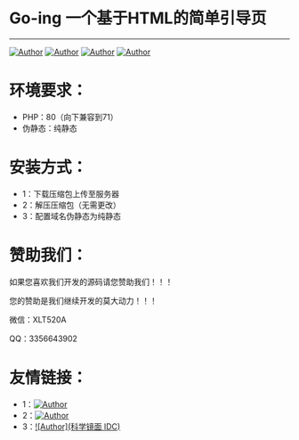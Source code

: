 # Go-ing 一个基于HTML的简单引导页

------
[![Author](https://img.shields.io/badge/TG:-@XLTSM-blue)](https://t.me/XLTSM)   [![Author](https://img.shields.io/badge/基于:-HTML-grean)](/)   [![Author](https://img.shields.io/badge/标签:-源码-red)](/)   [![Author](https://img.shields.io/badge/系统:-开源-yellow)](/)

环境要求：
=============
 - PHP：80（向下兼容到71）
 - 伪静态：纯静态

安装方式：
=============
 - 1：下载压缩包上传至服务器
 - 2：解压压缩包（无需更改）
 - 3：配置域名伪静态为纯静态

赞助我们：
=============
<p>如果您喜欢我们开发的源码请您赞助我们！！！</p>
<p>您的赞助是我们继续开发的莫大动力！！！</p>
<p>微信：XLT520A</p>
<p></p>QQ：3356643902</p>

友情链接：
=============
 - 1：[![Author](科学镜面博客)](https://www.kexuemax.cn/)
 - 2：[![Author](科学镜面梯子)](https://www.scimir.cn/)
 - 3：[![Author](科学镜面 IDC)](http://www.kexueidc.cn/)
